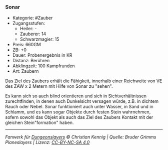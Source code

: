 ### Sonar

- Kategorie: #Zauber
- Zugangsstufen:
  - Heiler: -
  - Zauberer: 14
  - Schwarzmagier: 15
- Preis: 660GM
- ZB: +0
- Dauer: Probenergebnis in KR
- Distanz: Berühren
- Abklingzeit: 100 Kampfrunden
- Art: Zaubern

Das Ziel des Zaubers erhält die Fähigkeit, innerhalb einer Reichweite von VE des ZAW x 2 Metern mit Hilfe von Sonar zu "sehen".

Es kann sich so auch blind orientieren und sich in Sichtverhältnissen zurechtfinden, in denen auch Dunkelsicht versagen würde, z.B. in dichtem Rauch oder Nebel. Sonar funktioniert auch unter Wasser, in Sand und in Schlamm, und es kann sogar Objekte durch festen Stein wahrnehmen, sofern sowohl das Objekt als auch das Ziel des Zaubers Kontakt mit der gleichen Stein"formation" haben.

---

_Fanwerk für [Dungeonslayers](https://www.dungeonslayers.net/) © Christian Kennig | Quelle: Bruder Grimms Planeslayers | Lizenz: [CC-BY-NC-SA 4.0](https://creativecommons.org/licenses/by-nc-sa/4.0/deed.de)_
